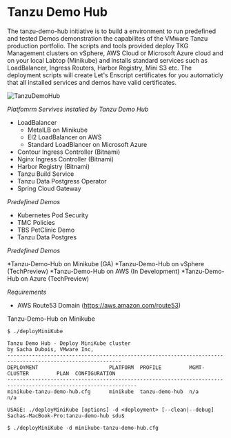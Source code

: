 # Tanzu Demo Hub

The tanzu-demo-hub initiative is to build a environment to run predefined and tested Demos demonstration the capabilites of the VMware Tanzu production portfolio. The scripts and tools provided deploy TKG Management clusters on vSphere, AWS Cloud or Microsoft Azure cloud and on your local Labtop (Minikube) and installs standard services such as LoadBalancer, Ingress Routers, Harbor Registry, Mini S3 etc. The deployment scripts will create Let's Enscript certificates for you automaticly that all installed services and demos have valid certificates.

![TanzuDemoHub](./TanzuDemoHub.gif)

*Platfomrm Servives installed by Tanzu Demo Hub*
- LoadBalancer
  - MetalLB on Minikube
  - El2 LoadBalancer on AWS
  - Standard LoadBlancer on Microsoft Azure
- Contour Ingress Controller (Bitnami)
- Nginx Ingress Controller (Bitnami) 
- Harbor Registry (Bitnami)  
- Tanzu Build Service
- Tanzu Data Postgress Operator
- Spring Cloud Gateway

*Predefined Demos*
- Kubernetes Pod Security
- TMC Policies
- TBS PetClinic Demo
- Tanzu Data Postgres

*Predefined Demos*

*Tanzu-Demo-Hub on Minikube (GA)
*Tanzu-Demo-Hub on vSphere (TechPreview)
*Tanzu-Demo-Hub on AWS (In Development)
*Tanzu-Demo-Hub on Azure (TechPreview)

*Requirements*
- AWS Route53 Domain (https://aws.amazon.com/route53)

Tanzu-Demo-Hub on Minikube
```
$ ./deployMiniKube 

Tanzu Demo Hub - Deploy MiniKube cluster
by Sacha Dubois, VMware Inc,
-----------------------------------------------------------------------------------------------------------
DEPLOYMENT                       PLATFORM  PROFILE         MGMT-CLUSTER         PLAN  CONFIGURATION
----------------------------------------------------------------------------------------------------------------
minikube-tanzu-demo-hub.cfg      minikube  tanzu-demo-hub  n/a                  n/a   

USAGE: ./deployMiniKube [options] -d <deployment> [--clean|--debug]
Sachas-MacBook-Pro:tanzu-demo-hub sdu$ 

$ ./deployMiniKube -d minikube-tanzu-demo-hub.cfg

```
